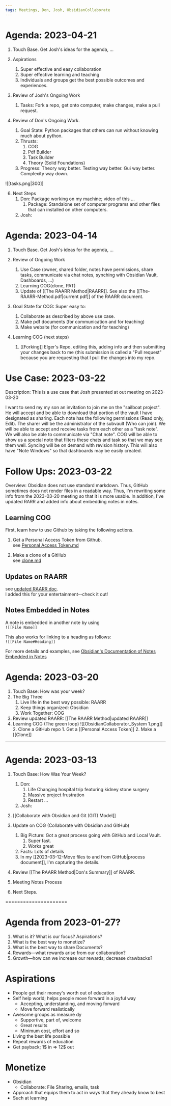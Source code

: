 ```yaml
---
tags: Meetings, Don, Josh, ObsidianCollaborate
---
```

# Agenda: 2023-04-21

1. Touch Base. Get Josh's ideas for the agenda, ...  

2. Aspirations
	1. Super effective and easy collaboration
	2. Super effective learning and teaching
	3. Individuals and groups get the best possible outcomes and experiences. 

3. Review of Josh's Ongoing Work
	1. Tasks: Fork a repo, get onto computer, make changes, make a pull request. 

5. Review of Don's Ongoing Work.
	1. Goal State: Python packages that others can run without knowing much about python.
	2. Thrusts:
		1. COG
		2. Pdf Builder
		3. Task Builder
		4. Theory (Solid Foundations)
	3. Progress: Theory way better. Testing way better. Gui way better. Complexity way down. 

![[tasks.png|300]]

6. Next Steps
	1. Don: Package working on my machine; video of this ... 
		1. Package: Standalone set of computer programs and other files that can installed on other computers. 
	2. Josh: 


# Agenda: 2023-04-14

1. Touch Base. Get Josh's ideas for the agenda, ...  

2. Review of Ongoing Work
	1. Use Case (owner, shared folder, notes have permissions, share tasks, communicate via chat notes, synching with Obsidian Vault, Dashboards, ...)
	2. Learning COG(clone, PAT)
	3. Update of [[The RAARR Method|RAARR]]. See also the [[The-RAARR-Method.pdf|current pdf]] of the RAARR document. 

3. Goal State for COG: Super easy to:
	1. Collaborate as described by above use case.
	2. Make pdf documents (for communication and for teaching)
	3. Make website (for communication and for teaching)

4. Learning COG (next steps)
	1. [[Forking]] Elger's Repo, editing this, adding info and then submitting your changes back to me (this submission is called a "Pull request" because you are requesting that I pull the changes into my repo.  


# Use Case: 2023-03-22
Description: This is a use case that Josh presented at out meeting on 2023-03-20

I want to send my my son an invitation to join me on the "sailboat project". He will accept and be able to download that portion of the vault I have designated as sharing. Each note has the following permissions (Read only, Edit). The sharer will be the administrator of the subvault (Who can join). We will be able to accept and receive tasks from each other as a "task note". We will also be able to communicate via "Chat note". COG will be able to show us a special note that filters these chats and task so that we may see them well. Syncing will be on demand with revision history. This will also have "Note Windows" so that dashboards may be easily created.

# Follow Ups: 2023-03-22

Overview: Obsidian does not use standard markdown. Thus, GitHub  sometimes does not render files in a readable way. Thus, I'm rewriting some info from the 2023-03-20 meeting so that it is more usable. In addition, I've updated RARR and added info about embedding notes in notes. 

## Learning COG

First, learn how to use Github by taking the following actions. 

1. Get a Personal Access Token from Github.     
     see [Personal Access Token.md](https://github.com/delger/COG/blob/main/Personal%20Access%20Token.md)

2. Make a clone of a GitHub      
     see [clone.md](https://github.com/delger/COG/blob/main/Clone.md)

## Updates on RAARR

see [updated RAARR doc](https://github.com/delger/COG/blob/main/RAARR.pdf).      
I added this for your entertainment--check it out! 

## Notes Embedded in Notes

A note is embedded in another note by using      
`![[File Name]]`

This also works for linking to a heading as follows:     
`![[File Name#Heading]]`

For more details and examples, see [Obsidian's Documentation of Notes Embedded in Notes](https://help.obsidian.md/Linking+notes+and+files/Embedding+files)

# Agenda: 2023-03-20

1. Touch Base: How was your week?
2. The Big Three
	1. Live life in the best way possible: RAARR
	2. Keep things organized: Obsidian
	3. Work Together: COG
3. Review updated RAARR: [[The RAARR Method|updated RAARR]]
4. Learning COG (The green loop)
![[ObsidianCollaborator_System 1.png]]
	2. Clone a GitHub repo
		1. Get a [[Personal Access Token]]
		2. Make a [[Clone]]



-----------

# Agenda: 2023-03-13

1. Touch Base: How Was Your Week?
	1. Don: 
		1. Life Changing hospital trip featuring kidney stone surgery
		2. Massive project frustration
		3. Restart ...
	2. Josh: 

2. [[Collaborate with Obsidian and Git (GIT) Model]]

3. Update on COG (Collaborate with Obsidian and GitHub) 
	1. Big Picture: Got a great process going with GitHub and Local Vault. 
		1. Super fast.
		2. Works great
	2. Facts: Lots of details
	3. In my [[2023-03-12-Move files to and from GitHub|process document]], I'm capturing the details.  

4. Review [[The RAARR Method|Don's Summary]] of RAARR.

6. Meeting Notes Process
7. Next Steps. 



=====================
# Agenda from 2023-01-27?
  1. What is it? What is our focus? Aspirations? 
  2. What is the best way to monetize?
  3. What is the best way to share Documents?
  4. Rewards—what rewards arise from our collaboration?
  5. Growth—how can we increase our rewards; decrease drawbacks?  

# Aspirations

* People get their money's worth out of education
* Self help world; helps people move forward in a joyful way
	* Accepting, understanding, and moving forward
	* Move forward realistically
* Awesome groups as measure dy
	* Supportive, part of, welcome
	* Great results
	* Minimum cost, effort and so
* Living the best life possible
* Repeat rewards of education
* Get payback; 1$ in => 12$ out

# Monetize

* Obsidian
	* Collaborate: File Sharing, emails, task
* Approach that equips them to act in ways that they already know to best
* Such at learning






